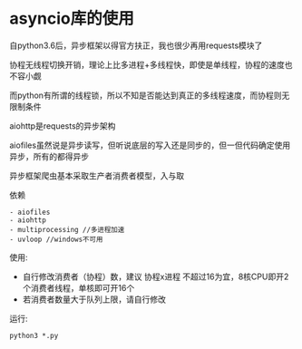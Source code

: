 # asyncio库的使用

自python3.6后，异步框架以得官方扶正，我也很少再用requests模块了

协程无线程切换开销，理论上比多进程+多线程快，即使是单线程，协程的速度也不容小觑

而python有所谓的线程锁，所以不知是否能达到真正的多线程速度，而协程则无限制条件

aiohttp是requests的异步架构

aiofiles虽然说是异步读写，但听说底层的写入还是同步的，但一但代码确定使用异步，所有的都得异步

异步框架爬虫基本采取生产者消费者模型，入与取

依赖
```
- aiofiles
- aiohttp
- multiprocessing //多进程加速
- uvloop //windows不可用
```
使用:
- 自行修改消费者（协程）数，建议 协程x进程 不超过16为宜，8核CPU即开2个消费者线程，单核即可开16个
- 若消费者数量大于队列上限，请自行修改

运行:
```
python3 *.py
```
